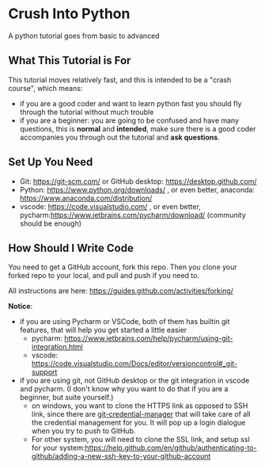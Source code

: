# Crush Into Python 
A python tutorial goes from basic to advanced

## What This Tutorial is For
This tutorial moves relatively fast,
and this is intended to be a "crash course",
which means:
- if you are a good coder and want to learn python fast
  you should fly through the tutorial without much trouble
- if you are a beginner:
  you are going to be confused and have many questions,
  this is **normal** and **intended**, 
  make sure there is a good coder accompanies you through out the tutorial and **ask questions**. 


## Set Up You Need

- Git: https://git-scm.com/ or GitHub desktop: https://desktop.github.com/
- Python: https://www.python.org/downloads/ , or even better, anaconda: https://www.anaconda.com/distribution/
- vscode: https://code.visualstudio.com/ , or even better, pycharm:https://www.jetbrains.com/pycharm/download/ (community should be enough)


## How Should I Write Code

You need to get a GitHub account, fork this repo.
Then you clone your forked repo to your local,
and pull and push if you need to.

All instructions are here:
https://guides.github.com/activities/forking/

**Notice**:
- if you are using Pycharm or VSCode, both of them has builtin git features, that will help you get started a little easier
  - pycharm: https://www.jetbrains.com/help/pycharm/using-git-integration.html
  - vscode: https://code.visualstudio.com/Docs/editor/versioncontrol#_git-support
- if you are using git, not GitHub desktop or the git integration in vscode and pycharm. (I don't know why you want to do that if you are a beginner, but suite yourself.) 
  - on windows, you want to clone the HTTPS link as opposed to SSH link, 
    since there are [git-credential-manager](https://github.com/microsoft/Git-Credential-Manager-for-Windows/wiki#how-to-use) that will take care of all the credential management for you.
     It will pop up a login dialogue when you try to push to GitHub. 
  - For other system, you will need to clone the SSL link, and setup ssl for your system:https://help.github.com/en/github/authenticating-to-github/adding-a-new-ssh-key-to-your-github-account


